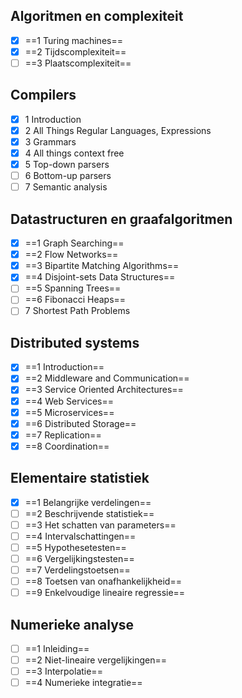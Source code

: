 ## Algoritmen en complexiteit

- [x] ==1 Turing machines==
- [x] ==2 Tijdscomplexiteit==
- [ ] ==3 Plaatscomplexiteit==

## Compilers

- [x] 1 Introduction
- [x] 2 All Things Regular Languages, Expressions
- [x] 3 Grammars
- [x] 4 All things context free
- [x] 5 Top-down parsers
- [ ] 6 Bottom-up parsers
- [ ] 7 Semantic analysis

## Datastructuren en graafalgoritmen

- [x] ==1 Graph Searching==
- [x] ==2 Flow Networks==
- [x] ==3 Bipartite Matching Algorithms==
- [x] ==4 Disjoint-sets Data Structures==
- [ ] ==5 Spanning Trees==
- [ ] ==6 Fibonacci Heaps==
- [ ] 7 Shortest Path Problems

## Distributed systems

- [x] ==1 Introduction==
- [x] ==2 Middleware and Communication==
- [x] ==3 Service Oriented Architectures==
- [x] ==4 Web Services==
- [x] ==5 Microservices==
- [x] ==6 Distributed Storage==
- [x] ==7 Replication==
- [x] ==8 Coordination==

## Elementaire statistiek

- [x] ==1 Belangrijke verdelingen==
- [ ] ==2 Beschrijvende statistiek==
- [ ] ==3 Het schatten van parameters==
- [ ] ==4 Intervalschattingen==
- [ ] ==5 Hypothesetesten==
- [ ] ==6 Vergelijkingstesten==
- [ ] ==7 Verdelingstoetsen==
- [ ] ==8 Toetsen van onafhankelijkheid==
- [ ] ==9 Enkelvoudige lineaire regressie==

## Numerieke analyse

- [ ] ==1 Inleiding==
- [ ] ==2 Niet-lineaire vergelijkingen==
- [ ] ==3 Interpolatie==
- [ ] ==4 Numerieke integratie==
